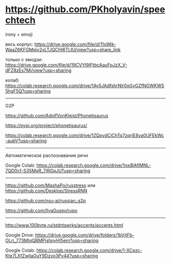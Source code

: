 # https://github.com/PKholyavin/speechtech

irony + emoji

весь корпус: https://drive.google.com/file/d/11s96k-WaaZ6KFGMqiv2xLTJQCHl6TLtU/view?usp=share_link

только с эмодзи: https://drive.google.com/file/d/19CVYl9IFtbcAauFpJzX_V-dFZ8zEs7Mj/view?usp=sharing

колаб: https://colab.research.google.com/drive/1Ay5JAdfshrNlr0xGvGZfNGWKWS5hgF5Q?usp=sharing


---

G2P

https://github.com/AdolfVonKleist/Phonetisaurus

https://pypi.org/project/phonetisaurus/

https://colab.research.google.com/drive/1ZQpvdCiChTq7zqrjE8va0UFEkWc-aubV?usp=sharing


---

Автоматическое распознавание речи

Google Colab: https://colab.research.google.com/drive/1nxiBAflMNL-7QD0cf-S35MqR_7jRGqJU?usp=sharing


---

https://github.com/MashaPo/russtress или https://github.com/Desklop/StressRNN

https://github.com/nsu-ai/russian_g2p

https://github.com/IlyaGusev/rupo

---

http://www.100byte.ru/stdntswrks/accents/accents.html




Google Drive: https://drive.google.com/drive/folders/1bVjtFb-OLri_773MIqQBMPjshpyHI5em?usp=sharing

Google Colab: https://colab.research.google.com/drive/1-XCezc-Kte7LXfZwjlaOuY9Dzvo3Pv44?usp=sharing
